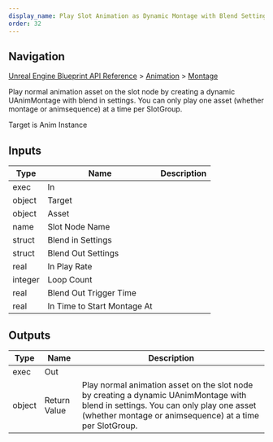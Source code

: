 ```yaml
---
display_name: Play Slot Animation as Dynamic Montage with Blend Settings
order: 32
---
```

## Navigation

[Unreal Engine Blueprint API Reference](https://dev.epicgames.com/documentation/en-us/unreal-engine/BlueprintAPI) > [Animation](https://dev.epicgames.com/documentation/en-us/unreal-engine/BlueprintAPI/Animation) > [Montage](https://dev.epicgames.com/documentation/en-us/unreal-engine/BlueprintAPI/Animation/Montage)

Play normal animation asset on the slot node by creating a dynamic UAnimMontage with blend in settings. You can only play one asset (whether montage or animsequence) at a time per SlotGroup.

Target is Anim Instance

## Inputs

| Type | Name | Description |
| --- | --- | --- |
| exec | In |  |
| object | Target |  |
| object | Asset |  |
| name | Slot Node Name |  |
| struct | Blend in Settings |  |
| struct | Blend Out Settings |  |
| real | In Play Rate |  |
| integer | Loop Count |  |
| real | Blend Out Trigger Time |  |
| real | In Time to Start Montage At |  |

## Outputs

| Type | Name | Description |
| --- | --- | --- |
| exec | Out |  |
| object | Return Value | Play normal animation asset on the slot node by creating a dynamic UAnimMontage with blend in settings. You can only play one asset (whether montage or animsequence) at a time per SlotGroup. |
